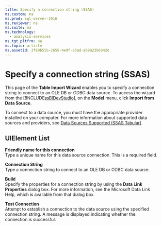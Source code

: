 ```yaml
---
title: Specify a connection string (SSAS)
ms.custom: na
ms.prod: sql-server-2016
ms.reviewer: na
ms.suite: na
ms.technology: 
  - analysis-services
ms.tgt_pltfrm: na
ms.topic: article
ms.assetid: 3f89b55b-2659-4e9f-a3ad-ab9a23b6942d
---
```

# Specify a connection string (SSAS)
  This page of the **Table Import Wizard** enables you to specify a connection string to connect to an OLE DB or ODBC data source. To access the wizard from the [!INCLUDE[ssBIDevStudio](../../Token\Other/ssBIDevStudio_md.md)], on the **Model** menu, click **Import from Data Source**.  
  
 To connect to a data source, you must have the appropriate provider installed on your computer. For more information about supported data sources and providers, see [Data Sources Supported &#40;SSAS Tabular&#41;](../../Topics\TopicNameNotContainA/Data-Sources-Supported--SSAS-Tabular-.md).  
  
## UIElement List  
 **Friendly name for this connection**  
 Type a unique name for this data source connection. This is a required field.  
  
 **Connection String**  
 Type a connection string to connect to an OLE DB or ODBC data source.  
  
 **Build**  
 Specify the properties for a connection string by using the **Data Link Properties** dialog box. For more information, see the Microsoft Data Link Help, which is available from that dialog box.  
  
 **Test Connection**  
 Attempt to establish a connection to the data source using the specified connection string. A message is displayed indicating whether the connection is successful.  
  
  